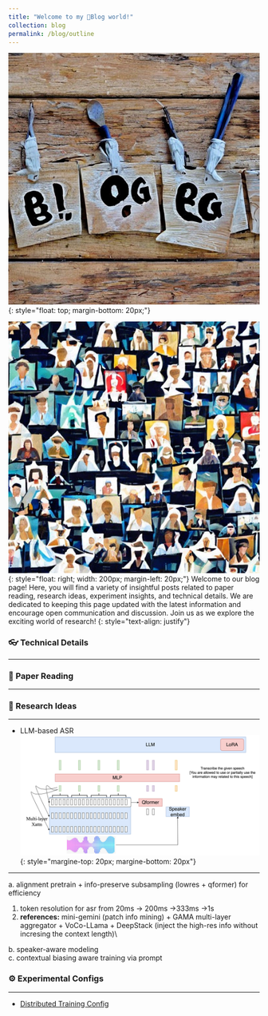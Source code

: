 ```yaml
---
title: "Welcome to my 📕Blog world!"
collection: blog
permalink: /blog/outline
---
```

![welcome to blog world](/images/welcome_blog.png){: style="float: top; margin-bottom: 20px;"}

![blogs sharing knowledge among peoples](/images/blog_page.png){: style="float: right; width: 200px; margin-left: 20px;"}
Welcome to our blog page! Here, you will find a variety of insightful posts related to paper reading, research ideas, experiment insights, and technical details. We are dedicated to keeping this page updated with the latest information and encourage open communication and discussion. Join us as we explore the exciting world of research!
{: style="text-align: justify"}


### 👓 Technical Details
---

### 📄 Paper Reading
---

### 💎 Research Ideas
---
- LLM-based ASR
![sequence compression for llm-asr](/images/llm-asr-idea1.png){: style="margine-top: 20px; margine-bottom: 20px"}
---
a. alignment pretrain + info-preserve subsampling (lowres + qformer) for efficiency 
1. token resolution for asr from 20ms → 200ms →333ms →1s
2. **references:** mini-gemini (patch info mining) + GAMA multi-layer aggregator + VoCo-LLama + DeepStack (inject the high-res info without incresing the context length)\

b. speaker-aware modeling\
c. contextual biasing aware training via prompt


### ⚙ Experimental Configs
---
- [Distributed Training Config](https://denim-fog-71c.notion.site/Distributed-Training-Config-4baa14a835424366a336c7edfd389815)